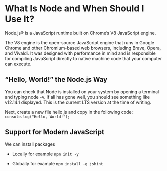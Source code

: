 # What Is Node and When Should I Use It?

Node.js® is a JavaScript runtime built on Chrome’s V8 JavaScript engine.

The V8 engine is the open-source JavaScript engine that runs in Google Chrome and other Chromium-based web browsers, including Brave, Opera, and Vivaldi. It was designed with performance in mind and is responsible for compiling JavaScript directly to native machine code that your computer can execute.

## “Hello, World!” the Node.js Way

You can check that Node is installed on your system by opening a terminal and typing node -v. If all has gone well, you should see something like v12.14.1 displayed. This is the current LTS version at the time of writing.

Next, create a new file hello.js and copy in the following code:
`console.log("Hello, World!");`

## Support for Modern JavaScript

We can install packages 

- Locally for example `npm init -y`

- Globally for example `npm install -g jshint`
